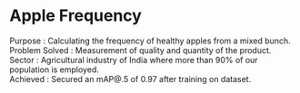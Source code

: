 # Apple Frequency
Purpose : Calculating the frequency of healthy apples from a mixed bunch. <br />
Problem Solved : Measurement of quality and quantity of the product. <br />
Sector : Agricultural industry of India where more than 90% of our population is employed. <br />
Achieved : Secured an mAP@.5 of 0.97 after training on dataset. <br />

